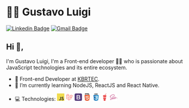 # 👨‍💻 Gustavo Luigi
[![Linkedin Badge](https://img.shields.io/badge/-LinkedIn-blue?style=flat-square&logo=Linkedin&logoColor=white&link=https://www.linkedin.com/in/gustavoluigib)](https://www.linkedin.com/in/gustavoluigib)
[![Gmail Badge](https://img.shields.io/badge/-Gmail-c14438?style=flat-square&logo=Gmail&logoColor=white&link=mailto:gustavoluigib@gmail.com)](mailto:gustavoluigib@gmail.com)
## Hi 👋, 
I'm Gustavo Luigi, I'm a Front-end developer 👨‍💻 who is passionate about JavaScript technologies and its entire ecosystem. 

<!-- - 🔭 I’m currently working on Laravel websites/systems. -->
- 🏢 Front-end Developer at [KBRTEC](http://www.kbrtec.com.br/).
- 🌱 I’m currently learning NodeJS, ReactJS and React Native.
<!-- - 💬 Ask me about: tech, karate, anime and a little bit about investments. -->
- 💻 Technologies: <img height="20" src="https://raw.githubusercontent.com/github/explore/80688e429a7d4ef2fca1e82350fe8e3517d3494d/topics/javascript/javascript.png"> <img height="20" src="https://raw.githubusercontent.com/github/explore/80688e429a7d4ef2fca1e82350fe8e3517d3494d/topics/laravel/laravel.png"> <img height="20" src="https://raw.githubusercontent.com/github/explore/80688e429a7d4ef2fca1e82350fe8e3517d3494d/topics/bootstrap/bootstrap.png"> <img height="20" src="https://raw.githubusercontent.com/github/explore/80688e429a7d4ef2fca1e82350fe8e3517d3494d/topics/html/html.png"> <img height="20" src="https://raw.githubusercontent.com/github/explore/80688e429a7d4ef2fca1e82350fe8e3517d3494d/topics/css/css.png"> <img height="20" src="https://raw.githubusercontent.com/github/explore/80688e429a7d4ef2fca1e82350fe8e3517d3494d/topics/gulp/gulp.png"> <img height="20" src="https://raw.githubusercontent.com/github/explore/80688e429a7d4ef2fca1e82350fe8e3517d3494d/topics/sass/sass.png"> 

<!-- "Do not expect from others what you expect of yourself."  -->
